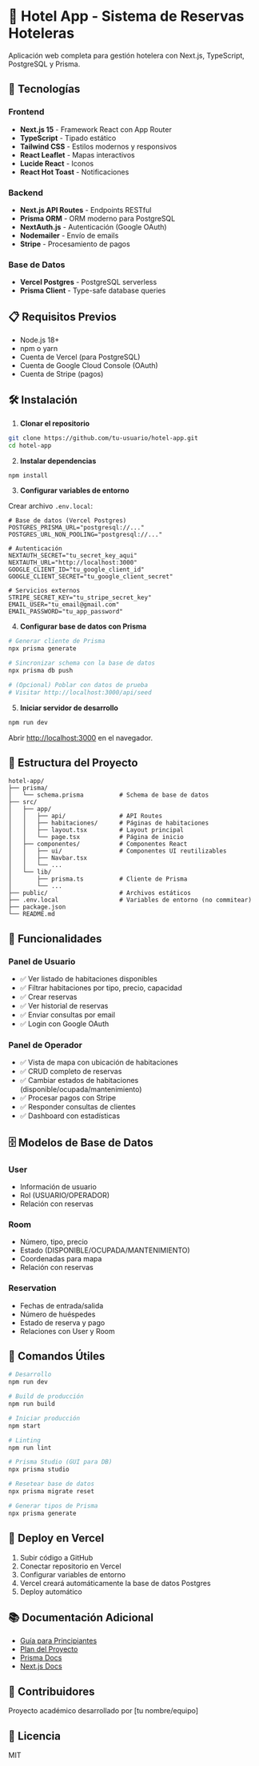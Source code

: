# 🏨 Hotel App - Sistema de Reservas Hoteleras

Aplicación web completa para gestión hotelera con Next.js, TypeScript, PostgreSQL y Prisma.

## 🚀 Tecnologías

### Frontend
- **Next.js 15** - Framework React con App Router
- **TypeScript** - Tipado estático
- **Tailwind CSS** - Estilos modernos y responsivos
- **React Leaflet** - Mapas interactivos
- **Lucide React** - Iconos
- **React Hot Toast** - Notificaciones

### Backend
- **Next.js API Routes** - Endpoints RESTful
- **Prisma ORM** - ORM moderno para PostgreSQL
- **NextAuth.js** - Autenticación (Google OAuth)
- **Nodemailer** - Envío de emails
- **Stripe** - Procesamiento de pagos

### Base de Datos
- **Vercel Postgres** - PostgreSQL serverless
- **Prisma Client** - Type-safe database queries

## 📋 Requisitos Previos

- Node.js 18+
- npm o yarn
- Cuenta de Vercel (para PostgreSQL)
- Cuenta de Google Cloud Console (OAuth)
- Cuenta de Stripe (pagos)

## 🛠️ Instalación

1. **Clonar el repositorio**

```bash
git clone https://github.com/tu-usuario/hotel-app.git
cd hotel-app
```

2. **Instalar dependencias**

```bash
npm install
```

3. **Configurar variables de entorno**

Crear archivo `.env.local`:

```env
# Base de datos (Vercel Postgres)
POSTGRES_PRISMA_URL="postgresql://..."
POSTGRES_URL_NON_POOLING="postgresql://..."

# Autenticación
NEXTAUTH_SECRET="tu_secret_key_aqui"
NEXTAUTH_URL="http://localhost:3000"
GOOGLE_CLIENT_ID="tu_google_client_id"
GOOGLE_CLIENT_SECRET="tu_google_client_secret"

# Servicios externos
STRIPE_SECRET_KEY="tu_stripe_secret_key"
EMAIL_USER="tu_email@gmail.com"
EMAIL_PASSWORD="tu_app_password"
```

4. **Configurar base de datos con Prisma**

```bash
# Generar cliente de Prisma
npx prisma generate

# Sincronizar schema con la base de datos
npx prisma db push

# (Opcional) Poblar con datos de prueba
# Visitar http://localhost:3000/api/seed
```

5. **Iniciar servidor de desarrollo**

```bash
npm run dev
```

Abrir [http://localhost:3000](http://localhost:3000) en el navegador.

## 📁 Estructura del Proyecto

```
hotel-app/
├── prisma/
│   └── schema.prisma          # Schema de base de datos
├── src/
│   ├── app/
│   │   ├── api/               # API Routes
│   │   ├── habitaciones/      # Páginas de habitaciones
│   │   ├── layout.tsx         # Layout principal
│   │   └── page.tsx           # Página de inicio
│   ├── componentes/           # Componentes React
│   │   ├── ui/                # Componentes UI reutilizables
│   │   ├── Navbar.tsx
│   │   └── ...
│   └── lib/
│       ├── prisma.ts          # Cliente de Prisma
│       └── ...
├── public/                    # Archivos estáticos
├── .env.local                 # Variables de entorno (no commitear)
├── package.json
└── README.md
```

## 🎯 Funcionalidades

### Panel de Usuario
- ✅ Ver listado de habitaciones disponibles
- ✅ Filtrar habitaciones por tipo, precio, capacidad
- ✅ Crear reservas
- ✅ Ver historial de reservas
- ✅ Enviar consultas por email
- ✅ Login con Google OAuth

### Panel de Operador
- ✅ Vista de mapa con ubicación de habitaciones
- ✅ CRUD completo de reservas
- ✅ Cambiar estados de habitaciones (disponible/ocupada/mantenimiento)
- ✅ Procesar pagos con Stripe
- ✅ Responder consultas de clientes
- ✅ Dashboard con estadísticas

## 🗄️ Modelos de Base de Datos

### User
- Información de usuario
- Rol (USUARIO/OPERADOR)
- Relación con reservas

### Room
- Número, tipo, precio
- Estado (DISPONIBLE/OCUPADA/MANTENIMIENTO)
- Coordenadas para mapa
- Relación con reservas

### Reservation
- Fechas de entrada/salida
- Número de huéspedes
- Estado de reserva y pago
- Relaciones con User y Room

## 🧪 Comandos Útiles

```bash
# Desarrollo
npm run dev

# Build de producción
npm run build

# Iniciar producción
npm start

# Linting
npm run lint

# Prisma Studio (GUI para DB)
npx prisma studio

# Resetear base de datos
npx prisma migrate reset

# Generar tipos de Prisma
npx prisma generate
```

## 🚢 Deploy en Vercel

1. Subir código a GitHub
2. Conectar repositorio en Vercel
3. Configurar variables de entorno
4. Vercel creará automáticamente la base de datos Postgres
5. Deploy automático

## 📚 Documentación Adicional

- [Guía para Principiantes](./GUIA_PARA_PRINCIPIANTES.md)
- [Plan del Proyecto](./plan_proyecto_hotel.txt)
- [Prisma Docs](https://www.prisma.io/docs)
- [Next.js Docs](https://nextjs.org/docs)

## 👥 Contribuidores

Proyecto académico desarrollado por [tu nombre/equipo]

## 📝 Licencia

MIT
